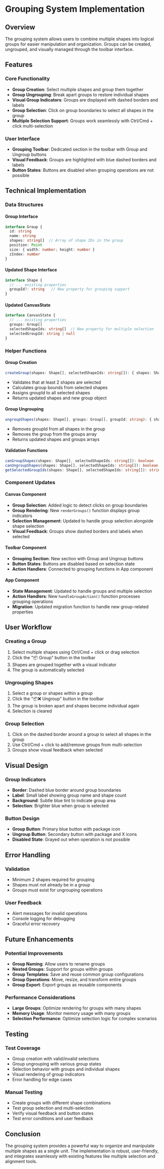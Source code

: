 # Grouping System Implementation

## Overview

The grouping system allows users to combine multiple shapes into logical groups for easier manipulation and organization. Groups can be created, ungrouped, and visually managed through the toolbar interface.

## Features

### Core Functionality
- **Group Creation**: Select multiple shapes and group them together
- **Group Ungrouping**: Break apart groups to restore individual shapes
- **Visual Group Indicators**: Groups are displayed with dashed borders and labels
- **Group Selection**: Click on group boundaries to select all shapes in the group
- **Multiple Selection Support**: Groups work seamlessly with Ctrl/Cmd + click multi-selection

### User Interface
- **Grouping Toolbar**: Dedicated section in the toolbar with Group and Ungroup buttons
- **Visual Feedback**: Groups are highlighted with blue dashed borders and labels
- **Button States**: Buttons are disabled when grouping operations are not possible

## Technical Implementation

### Data Structures

#### Group Interface
```typescript
interface Group {
  id: string
  name: string
  shapes: string[]  // Array of shape IDs in the group
  position: Point
  size: { width: number; height: number }
  zIndex: number
}
```

#### Updated Shape Interface
```typescript
interface Shape {
  // ... existing properties
  groupId?: string   // New property for grouping support
}
```

#### Updated CanvasState
```typescript
interface CanvasState {
  // ... existing properties
  groups: Group[]
  selectedShapeIds: string[]  // New property for multiple selection
  selectedGroupId: string | null
}
```

### Helper Functions

#### Group Creation
```typescript
createGroup(shapes: Shape[], selectedShapeIds: string[]): { shapes: Shape[], group: Group }
```
- Validates that at least 2 shapes are selected
- Calculates group bounds from selected shapes
- Assigns groupId to all selected shapes
- Returns updated shapes and new group object

#### Group Ungrouping
```typescript
ungroupShapes(shapes: Shape[], groups: Group[], groupId: string): { shapes: Shape[], groups: Group[] }
```
- Removes groupId from all shapes in the group
- Removes the group from the groups array
- Returns updated shapes and groups arrays

#### Validation Functions
```typescript
canGroupShapes(shapes: Shape[], selectedShapeIds: string[]): boolean
canUngroupShapes(shapes: Shape[], selectedShapeIds: string[]): boolean
getSelectedGroupIds(shapes: Shape[], selectedShapeIds: string[]): string[]
```

### Component Updates

#### Canvas Component
- **Group Selection**: Added logic to detect clicks on group boundaries
- **Group Rendering**: New `renderGroups()` function displays group indicators
- **Selection Management**: Updated to handle group selection alongside shape selection
- **Visual Feedback**: Groups show dashed borders and labels when selected

#### Toolbar Component
- **Grouping Section**: New section with Group and Ungroup buttons
- **Button States**: Buttons are disabled based on selection state
- **Action Handlers**: Connected to grouping functions in App component

#### App Component
- **State Management**: Updated to handle groups and multiple selection
- **Action Handlers**: New `handleGroupAction()` function processes grouping operations
- **Migration**: Updated migration function to handle new group-related properties

## User Workflow

### Creating a Group
1. Select multiple shapes using Ctrl/Cmd + click or drag selection
2. Click the "📦 Group" button in the toolbar
3. Shapes are grouped together with a visual indicator
4. The group is automatically selected

### Ungrouping Shapes
1. Select a group or shapes within a group
2. Click the "📦❌ Ungroup" button in the toolbar
3. The group is broken apart and shapes become individual again
4. Selection is cleared

### Group Selection
1. Click on the dashed border around a group to select all shapes in the group
2. Use Ctrl/Cmd + click to add/remove groups from multi-selection
3. Groups show visual feedback when selected

## Visual Design

### Group Indicators
- **Border**: Dashed blue border around group boundaries
- **Label**: Small label showing group name and shape count
- **Background**: Subtle blue tint to indicate group area
- **Selection**: Brighter blue when group is selected

### Button Design
- **Group Button**: Primary blue button with package icon
- **Ungroup Button**: Secondary button with package and X icons
- **Disabled State**: Grayed out when operation is not possible

## Error Handling

### Validation
- Minimum 2 shapes required for grouping
- Shapes must not already be in a group
- Groups must exist for ungrouping operations

### User Feedback
- Alert messages for invalid operations
- Console logging for debugging
- Graceful error recovery

## Future Enhancements

### Potential Improvements
- **Group Naming**: Allow users to rename groups
- **Nested Groups**: Support for groups within groups
- **Group Templates**: Save and reuse common group configurations
- **Group Operations**: Move, resize, and transform entire groups
- **Group Export**: Export groups as reusable components

### Performance Considerations
- **Large Groups**: Optimize rendering for groups with many shapes
- **Memory Usage**: Monitor memory usage with many groups
- **Selection Performance**: Optimize selection logic for complex scenarios

## Testing

### Test Coverage
- Group creation with valid/invalid selections
- Group ungrouping with various group states
- Selection behavior with groups and individual shapes
- Visual rendering of group indicators
- Error handling for edge cases

### Manual Testing
- Create groups with different shape combinations
- Test group selection and multi-selection
- Verify visual feedback and button states
- Test error conditions and user feedback

## Conclusion

The grouping system provides a powerful way to organize and manipulate multiple shapes as a single unit. The implementation is robust, user-friendly, and integrates seamlessly with existing features like multiple selection and alignment tools. 